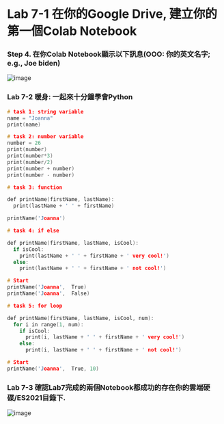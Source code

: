 # Lab 7-1 在你的Google Drive, 建立你的第一個Colab Notebook 
### Step 4. 在你Colab Notebook顯示以下訊息(OOO: 你的英文名字; e.g., Joe biden)
![image](https://user-images.githubusercontent.com/89329170/141666040-fc6cbc9c-694d-4615-b827-72aac047aab6.png)



### Lab 7-2 暖身: 一起來十分鐘學會Python
````c
# task 1: string variable
name = "Joanna"
print(name)

# task 2: number variable
number = 26
print(number)
print(number*3)
print(number/2)
print(number + number)
print(number - number)

# task 3: function

def printName(firstName, lastName):
  print(lastName + ' ' + firstName)

printName('Joanna')

# task 4: if else

def printName(firstName, lastName, isCool):
  if isCool:
    print(lastName + ' ' + firstName + ' very cool!')
  else:
    print(lastName + ' ' + firstName + ' not cool!')

# Start
printName('Joanna',  True)
printName('Joanna',  False)

# task 5: for loop

def printName(firstName, lastName, isCool, num):
  for i in range(1, num):
    if isCool:
      print(i, lastName + ' ' + firstName + ' very cool!')
    else:
      print(i, lastName + ' ' + firstName + ' not cool!')

# Start
printName('Joanna',  True, 10)

````




### Lab 7-3 確認Lab7完成的兩個Notebook都成功的存在你的雲端硬碟/ES2021目錄下.
![image](https://user-images.githubusercontent.com/89329170/141981453-173f1975-7285-4701-b76f-28b7861a5b42.png)

